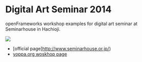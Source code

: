 Digital Art Seminar 2014
==========

openFrameworks workshop examples for digital art seminar at Seminarhouse in Hachioji.

![](http://i1.wp.com/yoppa.org/wp-content/uploads/2014/10/seminarhouse2.jpg?zoom=2&resize=1024%2C546)

- [official page]http://www.seminarhouse.or.jp/)
- [yoppa.org woskhop page ](http://yoppa.org/digitalartseminar14)
